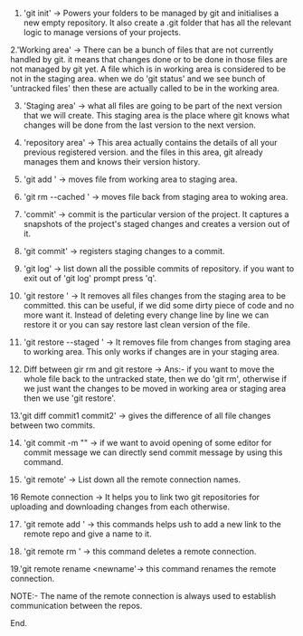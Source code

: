 1. 'git init' -> Powers your folders to be managed by git and initialises a new empty repository. It also create a .git folder that has all the relevant logic to manage versions of your projects.


2.'Working area' -> There can be a bunch of files that are not currently handled by git. it means that changes done or to be done in those files are not managed by git yet. A file which is in working area is considered to be not in the staging area. when we do 'git status' and we see bunch of 'untracked files' then these are actually called to be in the working area.


3. 'Staging area' -> what all files are going to be part of the next version that we will create. This staging area is the place where git knows what changes will be done from the last version to the next version.


4. 'repository area' -> This area actually contains the details of all your previous registered version. and the files in this area, git already manages them and knows their version history.


5. 'git add <file>' -> moves file from working area to staging area.

6. 'git rm --cached <file>' -> moves file back from staging area to woking area.

7. 'commit' -> commit is the particular version of the project. It captures a snapshots of  the project's staged changes and creates a version out of it.

8. 'git commit' -> registers staging changes to a commit.

9. 'git log' -> list down all the possible commits of repository. if you want to exit out of 'git log' prompt press 'q'.

10. 'git restore <files>' -> It removes all files changes from the staging area to be committed. this can be useful, if we did some dirty piece of code and no more want it. Instead of deleting every change line by line we can restore it or you can say restore last clean version of the file.

11. 'git restore --staged <file>' -> It removes file from changes from staging area to working area. This only works if changes are in your staging area.

12. Diff between gir rm and git restore ->
Ans:- if you want to move the whole file back to the untracked  state, then we do 'git rm', otherwise if we just want the changes to be moved in working area or staging area then we use 'git restore'.

13.'git diff commit1 commit2' -> gives the difference of all file changes between two commits.

14. 'git commit -m "<your commit message>" -> if we want to avoid opening of some editor for commit message we can directly send commit message by using this command.

15. 'git remote' -> List down all the remote connection names.

16 Remote connection -> It helps you to link two git repositories for uploading and downloading changes from each otherwise.

17. 'git remote add <name of remote> <link of the remote>' -> this commands helps ush to add a new link to the remote repo and give a name to it.

18. 'git remote rm <name of remote>' -> this command deletes a remote connection.

19.'git remote rename <oldname> <newname'-> this command renames the remote connection.

NOTE:- The name of the remote connection is always used to establish communication between the repos.


End.